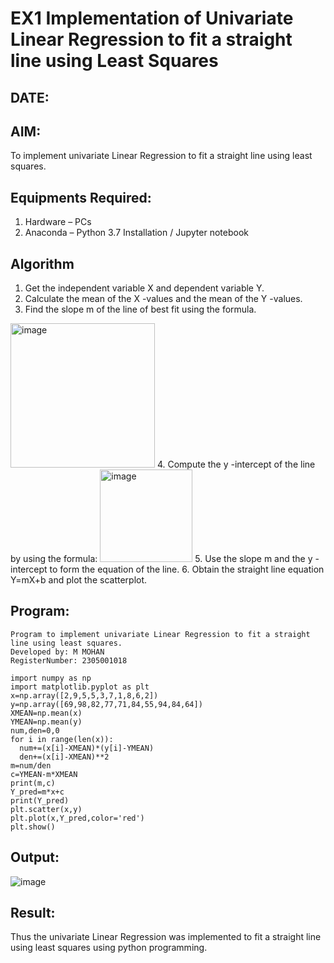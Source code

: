 # EX1 Implementation of Univariate Linear Regression to fit a straight line using Least Squares
## DATE:
## AIM:
To implement univariate Linear Regression to fit a straight line using least squares.

## Equipments Required:
1. Hardware – PCs
2. Anaconda – Python 3.7 Installation / Jupyter notebook

## Algorithm
1. Get the independent variable X and dependent variable Y.
2. Calculate the mean of the X -values and the mean of the Y -values.
3. Find the slope m of the line of best fit using the formula. 
<img width="231" alt="image" src="https://user-images.githubusercontent.com/93026020/192078527-b3b5ee3e-992f-46c4-865b-3b7ce4ac54ad.png">
4. Compute the y -intercept of the line by using the formula:
<img width="148" alt="image" src="https://user-images.githubusercontent.com/93026020/192078545-79d70b90-7e9d-4b85-9f8b-9d7548a4c5a4.png">
5. Use the slope m and the y -intercept to form the equation of the line.
6. Obtain the straight line equation Y=mX+b and plot the scatterplot.

## Program:
```
Program to implement univariate Linear Regression to fit a straight line using least squares.
Developed by: M MOHAN 
RegisterNumber: 2305001018
```

```
import numpy as np
import matplotlib.pyplot as plt
x=np.array([2,9,5,5,3,7,1,8,6,2])
y=np.array([69,98,82,77,71,84,55,94,84,64])
XMEAN=np.mean(x)
YMEAN=np.mean(y)
num,den=0,0
for i in range(len(x)):
  num+=(x[i]-XMEAN)*(y[i]-YMEAN)
  den+=(x[i]-XMEAN)**2
m=num/den
c=YMEAN-m*XMEAN
print(m,c)
Y_pred=m*x+c
print(Y_pred)
plt.scatter(x,y)
plt.plot(x,Y_pred,color='red')
plt.show()
```

## Output:
![image](https://github.com/user-attachments/assets/7475d611-d1db-4030-b330-3ac14282705e)



## Result:
Thus the univariate Linear Regression was implemented to fit a straight line using least squares using python programming.
